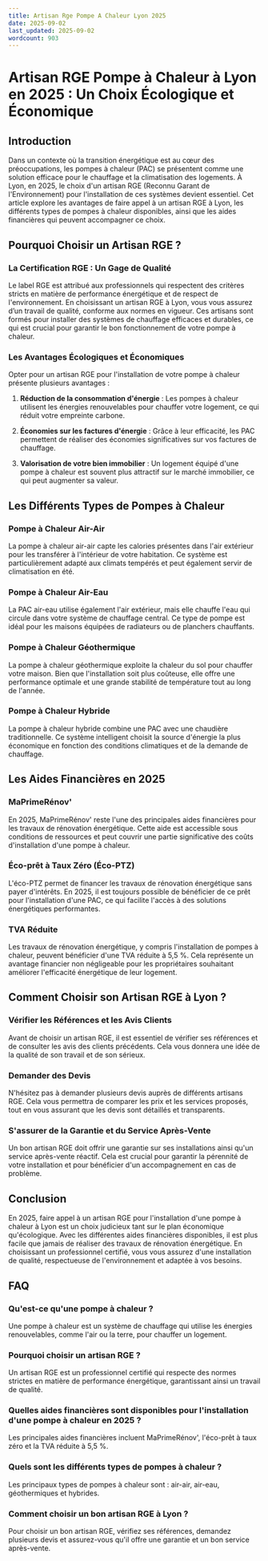 ```yaml
---
title: Artisan Rge Pompe A Chaleur Lyon 2025
date: 2025-09-02
last_updated: 2025-09-02
wordcount: 903
---
```


# Artisan RGE Pompe à Chaleur à Lyon en 2025 : Un Choix Écologique et Économique

## Introduction

Dans un contexte où la transition énergétique est au cœur des préoccupations, les pompes à chaleur (PAC) se présentent comme une solution efficace pour le chauffage et la climatisation des logements. À Lyon, en 2025, le choix d'un artisan RGE (Reconnu Garant de l'Environnement) pour l'installation de ces systèmes devient essentiel. Cet article explore les avantages de faire appel à un artisan RGE à Lyon, les différents types de pompes à chaleur disponibles, ainsi que les aides financières qui peuvent accompagner ce choix.

## Pourquoi Choisir un Artisan RGE ?

### La Certification RGE : Un Gage de Qualité

Le label RGE est attribué aux professionnels qui respectent des critères stricts en matière de performance énergétique et de respect de l'environnement. En choisissant un artisan RGE à Lyon, vous vous assurez d’un travail de qualité, conforme aux normes en vigueur. Ces artisans sont formés pour installer des systèmes de chauffage efficaces et durables, ce qui est crucial pour garantir le bon fonctionnement de votre pompe à chaleur.

### Les Avantages Écologiques et Économiques

Opter pour un artisan RGE pour l'installation de votre pompe à chaleur présente plusieurs avantages :

1. **Réduction de la consommation d'énergie** : Les pompes à chaleur utilisent les énergies renouvelables pour chauffer votre logement, ce qui réduit votre empreinte carbone.
   
2. **Économies sur les factures d'énergie** : Grâce à leur efficacité, les PAC permettent de réaliser des économies significatives sur vos factures de chauffage.

3. **Valorisation de votre bien immobilier** : Un logement équipé d'une pompe à chaleur est souvent plus attractif sur le marché immobilier, ce qui peut augmenter sa valeur.

## Les Différents Types de Pompes à Chaleur

### Pompe à Chaleur Air-Air

La pompe à chaleur air-air capte les calories présentes dans l'air extérieur pour les transférer à l'intérieur de votre habitation. Ce système est particulièrement adapté aux climats tempérés et peut également servir de climatisation en été.

### Pompe à Chaleur Air-Eau

La PAC air-eau utilise également l'air extérieur, mais elle chauffe l'eau qui circule dans votre système de chauffage central. Ce type de pompe est idéal pour les maisons équipées de radiateurs ou de planchers chauffants.

### Pompe à Chaleur Géothermique

La pompe à chaleur géothermique exploite la chaleur du sol pour chauffer votre maison. Bien que l'installation soit plus coûteuse, elle offre une performance optimale et une grande stabilité de température tout au long de l'année.

### Pompe à Chaleur Hybride

La pompe à chaleur hybride combine une PAC avec une chaudière traditionnelle. Ce système intelligent choisit la source d'énergie la plus économique en fonction des conditions climatiques et de la demande de chauffage.

## Les Aides Financières en 2025

### MaPrimeRénov'

En 2025, MaPrimeRénov' reste l'une des principales aides financières pour les travaux de rénovation énergétique. Cette aide est accessible sous conditions de ressources et peut couvrir une partie significative des coûts d'installation d'une pompe à chaleur.

### Éco-prêt à Taux Zéro (Éco-PTZ)

L'éco-PTZ permet de financer les travaux de rénovation énergétique sans payer d'intérêts. En 2025, il est toujours possible de bénéficier de ce prêt pour l'installation d'une PAC, ce qui facilite l'accès à des solutions énergétiques performantes.

### TVA Réduite

Les travaux de rénovation énergétique, y compris l'installation de pompes à chaleur, peuvent bénéficier d'une TVA réduite à 5,5 %. Cela représente un avantage financier non négligeable pour les propriétaires souhaitant améliorer l'efficacité énergétique de leur logement.

## Comment Choisir son Artisan RGE à Lyon ?

### Vérifier les Références et les Avis Clients

Avant de choisir un artisan RGE, il est essentiel de vérifier ses références et de consulter les avis des clients précédents. Cela vous donnera une idée de la qualité de son travail et de son sérieux.

### Demander des Devis

N'hésitez pas à demander plusieurs devis auprès de différents artisans RGE. Cela vous permettra de comparer les prix et les services proposés, tout en vous assurant que les devis sont détaillés et transparents.

### S'assurer de la Garantie et du Service Après-Vente

Un bon artisan RGE doit offrir une garantie sur ses installations ainsi qu'un service après-vente réactif. Cela est crucial pour garantir la pérennité de votre installation et pour bénéficier d'un accompagnement en cas de problème.

## Conclusion

En 2025, faire appel à un artisan RGE pour l'installation d'une pompe à chaleur à Lyon est un choix judicieux tant sur le plan économique qu'écologique. Avec les différentes aides financières disponibles, il est plus facile que jamais de réaliser des travaux de rénovation énergétique. En choisissant un professionnel certifié, vous vous assurez d'une installation de qualité, respectueuse de l'environnement et adaptée à vos besoins.

## FAQ

### Qu'est-ce qu'une pompe à chaleur ?

Une pompe à chaleur est un système de chauffage qui utilise les énergies renouvelables, comme l'air ou la terre, pour chauffer un logement.

### Pourquoi choisir un artisan RGE ?

Un artisan RGE est un professionnel certifié qui respecte des normes strictes en matière de performance énergétique, garantissant ainsi un travail de qualité.

### Quelles aides financières sont disponibles pour l'installation d'une pompe à chaleur en 2025 ?

Les principales aides financières incluent MaPrimeRénov', l'éco-prêt à taux zéro et la TVA réduite à 5,5 %.

### Quels sont les différents types de pompes à chaleur ?

Les principaux types de pompes à chaleur sont : air-air, air-eau, géothermiques et hybrides.

### Comment choisir un bon artisan RGE à Lyon ?

Pour choisir un bon artisan RGE, vérifiez ses références, demandez plusieurs devis et assurez-vous qu'il offre une garantie et un bon service après-vente.